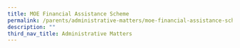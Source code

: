 ```yaml
---
title: MOE Financial Assistance Scheme
permalink: /parents/administrative-matters/moe-financial-assistance-scheme/
description: ""
third_nav_title: Administrative Matters
---
```

